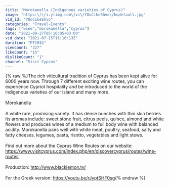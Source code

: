 ```yaml
---
title: "Morokanella (Indigenous varieties of Cyprus)"
image: "https:\/\/i.ytimg.com\/vi\/YOoCikeShvo\/hqdefault.jpg"
vid_id: "YOoCikeShvo"
categories: "Travel-Events"
tags: ["wine","morokanella","cyprus"]
date: "2021-09-27T05:16:05+03:00"
vid_date: "2021-07-15T11:16:13Z"
duration: "PT1M1S"
viewcount: "327"
likeCount: "15"
dislikeCount: "1"
channel: "Visit Cyprus"
---
```

{% raw %}The rich viticultural tradition of Cyprus has been kept alive for 6000 years now. Through 7 different exciting wine routes, you can experience Cypriot hospitality and be introduced to the world of the indigenous varieties of our island and many more.<br /><br />Morokanella<br /><br />A white rare, promising variety. It has dense bunches with thin skin berries. Its aromas include: sweet stone fruit, citrus peels, quince, almond and white flowers and produces wines of a medium to full body wine with balanced acidity. Morokanella pairs well with white meat, poultry, seafood, salty and fatty cheeses, legumes, pasta, risotto, vegetables and light stews.<br /><br />Find out more about the Cyprus Wine Routes on our website: <a rel="nofollow" target="blank" href="https://www.visitcyprus.com/index.php/en/discovercyprus/routes/wine-routes">https://www.visitcyprus.com/index.php/en/discovercyprus/routes/wine-routes</a><br /><br />Production: <a rel="nofollow" target="blank" href="http://www.blacklemon.tv/">http://www.blacklemon.tv/</a><br /><br />For the Greek version: <a rel="nofollow" target="blank" href="https://youtu.be/rJyptSHF0sg">https://youtu.be/rJyptSHF0sg</a>{% endraw %}
